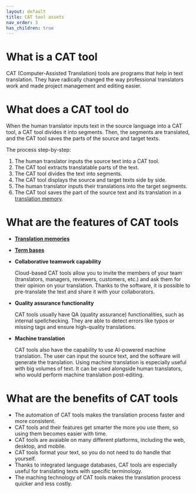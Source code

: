 ```yaml
---
layout: default
title: CAT tool assets
nav_order: 3
has_children: true
---
```


# **What is a CAT tool**

CAT (Computer-Assisted Translation) tools are programs that help in text translation. They have radically changed the way professional translators work and made project management and editing easier.

# **What does a CAT tool do**

When the human translator inputs text in the source language into a CAT tool, a CAT tool divides it into segments. Then, the segments are translated, and the CAT tool saves the parts of the source and target texts.

The process step-by-step:

1. The human translator inputs the source text into a CAT tool.
2. The CAT tool extracts translatable parts of the text.
3. The CAT tool divides the text into segments.
4. The CAT tool displays the source and target texts side by side.
5. The human translator inputs their translations into the target segments.
6. The CAT tool saves the part of the source text and its translation in a [translation memory](https://adgut1509.github.io/ProjektZaliczeniowy/docs/cattoolassets/translationmemories.html).

# **What are the features of CAT tools**

- **[Translation memories](https://adgut1509.github.io/ProjektZaliczeniowy/docs/cattoolassets/translationmemories.html)**
- **[Term bases](https://adgut1509.github.io/ProjektZaliczeniowy/docs/cattoolassets/termbases.html)**
- **Collaborative teamwork capability**
    
   Cloud-based CAT tools allow you to invite the members of your team (translators, managers, reviewers, customers, etc.) and ask them for their opinion on your translation. Thanks to the software, it is possible to pre-translate the text and share it with  your collaborators.
- **Quality assurance functionality**

   CAT tools usually have QA (quality assurance) functionalities, such as internal spellchecking. They are able to detect errors like typos or missing tags and ensure high-quality translations.
- **Machine translation**

   CAT tools also have the capability to use AI-powered machine translation. The user can input the source text, and the software will generate the translation. Using machine translation is especially useful with big volumes of text. It can be used alongside human translators, who would perform machine translation post-editing.

# **What are the benefits of CAT tools**

- The automation of CAT tools makes the translation process faster and more consistent.
- CAT tools and their features get smarter the more you use them, so using them becomes easier with time.
- CAT tools are avaiable on many different platforms, including the web, desktop, and mobile.
- CAT tools format your text, so you do not need to do handle that yourself.
- Thanks to integrated language databases, CAT tools are especially useful for translating texts with specific terminology.
- The maching technology of CAT tools makes the translation process quicker and less costly.